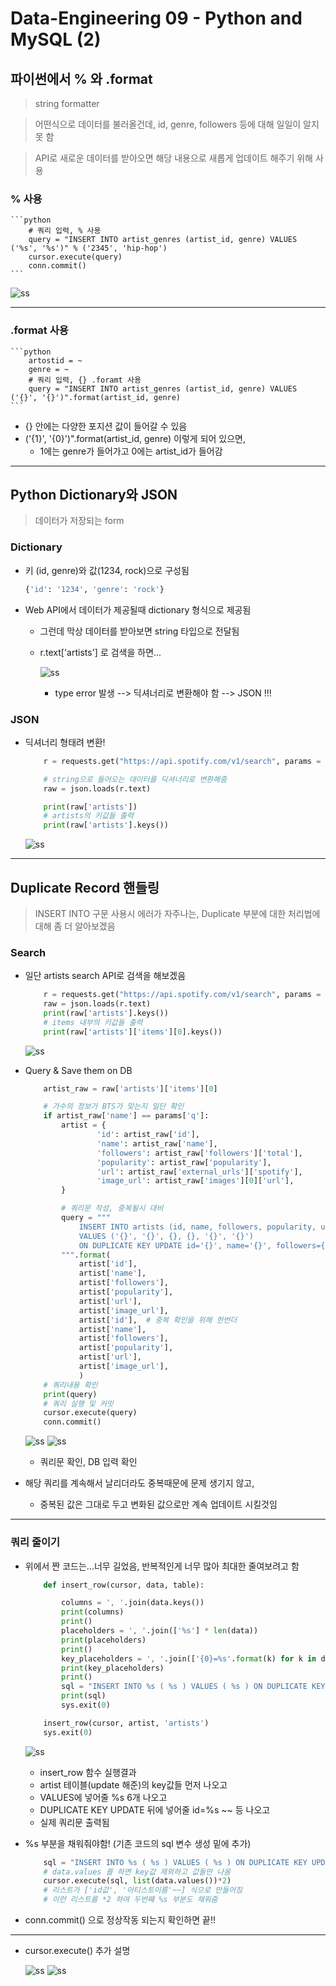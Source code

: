 # Data-Engineering 09 - Python and MySQL (2)

## 파이썬에서 % 와 .format
>  string formatter

> 어떤식으로 데이터를 불러올건데, id, genre, followers 등에 대해 일일이 알지 못 함

> API로 새로운 데이터를 받아오면 해당 내용으로 새롭게 업데이트 해주기 위해 사용

### % 사용
    ```python
        # 쿼리 입력, % 사용
        query = "INSERT INTO artist_genres (artist_id, genre) VALUES ('%s', '%s')" % ('2345', 'hip-hop')
        cursor.execute(query)
        conn.commit()
    ```

![ss](DE_img/screenshot152.png)

---

### .format 사용
    ```python
        artostid = ~
        genre = ~    
        # 쿼리 입력, {} .foramt 사용
        query = "INSERT INTO artist_genres (artist_id, genre) VALUES ('{}', '{}')".format(artist_id, genre)
    ```
- {} 안에는 다양한 포지션 값이 들어갈 수 있음
- ('{1}', '{0}')".format(artist_id, genre) 이렇게 되어 있으면,
  - 1에는 genre가 들어가고 0에는 artist_id가 들어감

---

## Python Dictionary와 JSON
> 데이터가 저장되는 form

### Dictionary
- 키 (id, genre)와 값(1234, rock)으로 구성됨
  ```python
  {'id': '1234', 'genre': 'rock'}
  ```
- Web API에서 데이터가 제공될때 dictionary 형식으로 제공됨
  - 그런데 막상 데이터를 받아보면 string 타입으로 전달됨
  - r.text['artists'] 로 검색을 하면...
  
    ![ss](DE_img/screenshot153.png)
    - type error 발생 --> 딕셔너리로 변환해야 함 --> JSON !!!

### JSON
- 딕셔너리 형태려 변환!
    ```python
        r = requests.get("https://api.spotify.com/v1/search", params = params, headers=headers)

        # string으로 들어오는 데이터를 딕셔너리로 변환해줌
        raw = json.loads(r.text)

        print(raw['artists'])
        # artists의 키값들 출력
        print(raw['artists'].keys())
    ```

    ![ss](DE_img/screenshot154.png)


---

## Duplicate Record 핸들링
> INSERT INTO 구문 사용시 에러가 자주나는, Duplicate 부분에 대한 처리법에 대해 좀 더 알아보겠음

### Search
- 일단 artists search API로 검색을 해보겠음

    ```python
        r = requests.get("https://api.spotify.com/v1/search", params = params, headers=headers)
        raw = json.loads(r.text)
        print(raw['artists'].keys())
        # items 내부의 키값들 출력
        print(raw['artists']['items'][0].keys())
    ```
    ![ss](DE_img/screenshot155.png)

- Query & Save them on DB

    ```python
        artist_raw = raw['artists']['items'][0]

        # 가수의 정보가 BTS가 맞는지 일단 확인
        if artist_raw['name'] == params['q']:
            artist = {
                    'id': artist_raw['id'],
                    'name': artist_raw['name'],
                    'followers': artist_raw['followers']['total'],
                    'popularity': artist_raw['popularity'],
                    'url': artist_raw['external_urls']['spotify'],
                    'image_url': artist_raw['images'][0]['url'],
            }

            # 쿼리문 작성, 중복될시 대비
            query = """
                INSERT INTO artists (id, name, followers, popularity, url, image_url) 
                VALUES ('{}', '{}', {}, {}, '{}', '{}')
                ON DUPLICATE KEY UPDATE id='{}', name='{}', followers={}, polularity={}, url='{}', image_url='{}'
            """.format(
                artist['id'], 
                artist['name'], 
                artist['followers'], 
                artist['popularity'], 
                artist['url'],
                artist['image_url'],
                artist['id'],  # 중복 확인을 위해 한번더 
                artist['name'], 
                artist['followers'], 
                artist['popularity'], 
                artist['url'],
                artist['image_url'],
                )
        # 쿼리내용 확인
        print(query)
        # 쿼리 실행 및 커밋
        cursor.execute(query)
        conn.commit()
    ```
    
    ![ss](DE_img/screenshot156.png)
    ![ss](DE_img/screenshot157.png)
    - 쿼리문 확인, DB 입력 확인

- 해당 쿼리를 계속해서 날리더라도 중복때문에 문제 생기지 않고,
  - 중복된 값은 그대로 두고 변화된 값으로만 계속 업데이트 시킬것임

---
### 쿼리 줄이기
- 위에서 짠 코드는...너무 길었음, 반복적인게 너무 많아 최대한 줄여보려고 함

    ```python
        def insert_row(cursor, data, table):

            columns = ', '.join(data.keys())
            print(columns)
            print()
            placeholders = ', '.join(['%s'] * len(data))
            print(placeholders)
            print()
            key_placeholders = ', '.join(['{0}=%s'.format(k) for k in data.keys()])
            print(key_placeholders)
            print()
            sql = "INSERT INTO %s ( %s ) VALUES ( %s ) ON DUPLICATE KEY UPDATE %s" % (table, columns, placeholders, key_placeholders)
            print(sql)
            sys.exit(0)

        insert_row(cursor, artist, 'artists')
        sys.exit(0)
    ```

    ![ss](DE_img/screenshot158.png)
    - insert_row 함수 실행결과
    - artist 테이블(update 해준)의 key값들 먼저 나오고
    - VALUES에 넣어줄 %s 6개 나오고
    - DUPLICATE KEY UPDATE 뒤에 넣어줄 id=%s ~~ 등 나오고
    - 실제 쿼리문 출력됨
  
- %s 부분을 채워줘야함! (기존 코드의 sql 변수 생성 밑에 추가)
    ```python
        sql = "INSERT INTO %s ( %s ) VALUES ( %s ) ON DUPLICATE KEY UPDATE %s" % (table, columns, placeholders, key_placeholders)
        # data.values 를 하면 key값 제외하고 값들만 나옴
        cursor.execute(sql, list(data.values())*2) 
        # 리스트가 ['id값', '아티스트이름'~~] 식으로 만들어짐
        # 이런 리스트를 *2 하여 두번쨰 %s 부분도 채워줌
    ```

- conn.commit() 으로 정상작동 되는지 확인하면 끝!!

---

- cursor.execute() 추가 설명
  
    ![ss](DE_img/screenshot159.png)
    ![ss](DE_img/screenshot160.png)


  



    